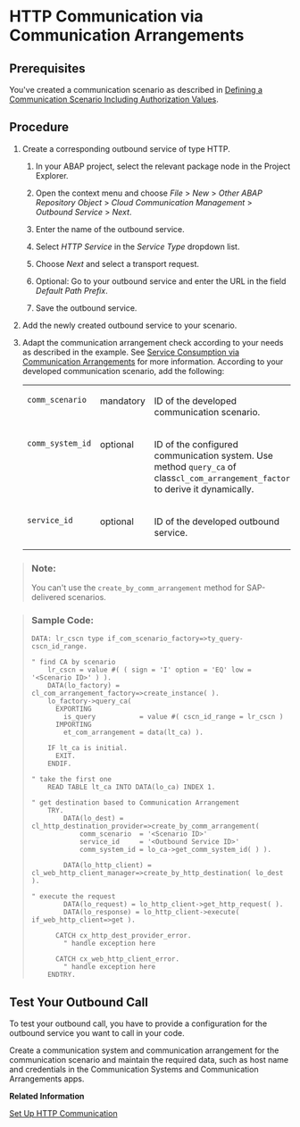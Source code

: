<!-- loio3047582e5c744bd9839a98c99bd224fa -->

# HTTP Communication via Communication Arrangements



<a name="loio3047582e5c744bd9839a98c99bd224fa__section_c5x_3vx_qsb"/>

## Prerequisites

You've created a communication scenario as described in [Defining a Communication Scenario Including Authorization Values](defining-a-communication-scenario-including-authorization-values-bba0fd2.md).



<a name="loio3047582e5c744bd9839a98c99bd224fa__section_igc_wvx_qsb"/>

## Procedure

1.  Create a corresponding outbound service of type HTTP.

    1.  In your ABAP project, select the relevant package node in the Project Explorer.

    2.  Open the context menu and choose *File* \> *New* \> *Other ABAP Repository Object* \> *Cloud Communication Management* \> *Outbound Service* \> *Next*.
    3.  Enter the name of the outbound service.
    4.  Select *HTTP Service* in the *Service Type* dropdown list.
    5.  Choose *Next* and select a transport request.
    6.  Optional: Go to your outbound service and enter the URL in the field *Default Path Prefix*.
    7.  Save the outbound service.

2.  Add the newly created outbound service to your scenario.
3.  Adapt the communication arrangement check according to your needs as described in the example. See [Service Consumption via Communication Arrangements](service-consumption-via-communication-arrangements-86aece6.md) for more information. According to your developed communication scenario, add the following:


    <table>
    <tr>
    <td valign="top">

    `comm_scenario`


    
    </td>
    <td valign="top">

    mandatory


    
    </td>
    <td valign="top">

    ID of the developed communication scenario.


    
    </td>
    </tr>
    <tr>
    <td valign="top">

    `comm_system_id`


    
    </td>
    <td valign="top">

    optional


    
    </td>
    <td valign="top">

    ID of the configured communication system. Use method `query_ca` of class`cl_com_arrangement_factory` to derive it dynamically.


    
    </td>
    </tr>
    <tr>
    <td valign="top">

    `service_id`


    
    </td>
    <td valign="top">

    optional


    
    </td>
    <td valign="top">

    ID of the developed outbound service.


    
    </td>
    </tr>
    </table>
    

> ### Note:  
> You can't use the `create_by_comm_arrangement` method for SAP-delivered scenarios.



> ### Sample Code:  
> ```abap
> DATA: lr_cscn type if_com_scenario_factory=>ty_query-cscn_id_range.
>  
> " find CA by scenario
>     lr_cscn = value #( ( sign = 'I' option = 'EQ' low = '<Scenario ID>' ) ).
>     DATA(lo_factory) = cl_com_arrangement_factory=>create_instance( ).
>     lo_factory->query_ca(
>       EXPORTING
>         is_query           = value #( cscn_id_range = lr_cscn )
>       IMPORTING
>         et_com_arrangement = data(lt_ca) ).
>  
>     IF lt_ca is initial.
>       EXIT.
>     ENDIF.
>  
> " take the first one
>     READ TABLE lt_ca INTO DATA(lo_ca) INDEX 1.
>  
> " get destination based to Communication Arrangement
>     TRY.
>         DATA(lo_dest) = cl_http_destination_provider=>create_by_comm_arrangement(
>             comm_scenario  = '<Scenario ID>'
>             service_id     = '<Outbound Service ID>'
>             comm_system_id = lo_ca->get_comm_system_id( ) ).
>                     
>         DATA(lo_http_client) = cl_web_http_client_manager=>create_by_http_destination( lo_dest ).
>          
> " execute the request        
>         DATA(lo_request) = lo_http_client->get_http_request( ).      
>         DATA(lo_response) = lo_http_client->execute( if_web_http_client=>get ).
>          
>       CATCH cx_http_dest_provider_error.
>         " handle exception here
>          
>       CATCH cx_web_http_client_error.
>         " handle exception here
>     ENDTRY.
> ```



<a name="loio3047582e5c744bd9839a98c99bd224fa__section_tgg_1xx_qsb"/>

## Test Your Outbound Call

To test your outbound call, you have to provide a configuration for the outbound service you want to call in your code.

Create a communication system and communication arrangement for the communication scenario and maintain the required data, such as host name and credentials in the Communication Systems and Communication Arrangements apps.

**Related Information**  


[Set Up HTTP Communication](set-up-http-communication-3884bc3.md "The HTTP client allows to connect to HTTP endpoints.")

